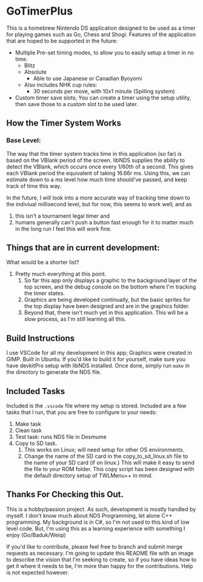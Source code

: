 # GoTimerPlus

This is a homebrew Nintendo DS application designed to be used as a timer for playing games such as Go, Chess and Shogi. Features of the application that are hoped to be supported in the future:

- Multiple Pre-set timing modes, to allow you to easily setup a timer in no time.
  - Blitz
  - Absolute
    - Able to use Japanese or Canadian Byoyomi
  - Also includes NHK cup rules:
    - 30 seconds per move, with 10x1 minute (Spilling system)
- Custom timer save slots; You can create a timer using the setup utility, then save those to a custom slot to be used later.

## How the Timer System Works
### Base Level:

The way that the timer system tracks time in this application (so far) is based on the VBlank period of the screen. libNDS supplies the ability to detect the VBlank, which occurs once every 1/60th of a second. This gives each VBlank period the equivalent of taking 16.66r ms. Using this, we can estimate down to a ms level how much time should've passed, and keep track of time this way.

In the future, I will look into a more accurate way of tracking time down to the indiviual millisecond level, but for now, this seems to work well; and as
1. this isn't a tournament legal timer and
2. humans generally can't push a button fast enough for it to matter much in the long run
I feel this will work fine.


## Things that are in current development:

What would be a shorter list?
1. Pretty much everything at this point.
   1. So far this app only displays a graphic to the background layer of the top screen, and the debug console on the bottom where I'm tracking the timer states.
   2. Graphics are being developed continually, but the basic sprites for the top display have been designed and are in the graphics folder.
   3. Beyond that, there isn't much yet in this application. This will be a slow process, as I'm still learning all this.

## Build Instructions

I use VSCode for all my development in this app; Graphics were created in GIMP. Built in Ubuntu. If you'd like to build it for yourself, make sure you have devkitPro setup with libNDS installed. Once done, simply run `make` in the directory to generate the NDS file.


## Included Tasks
Included is the `.vscode` file where my setup is stored. Included are a few tasks that I run, that you are free to configure to your needs:
1) Make task
2) Clean task
3) Test task: runs NDS file in Desmume
4) Copy to SD task.
   1) This works on Linux; will need setup for other OS environments.
   2) Change the name of the SD card in the copy_to_sd_linux.sh file to the name of your SD card (if on linux.) This will make it easy to send the file to your ROM folder. This copy script has been designed with the default directory setup of TWLMenu++ in mind.

## Thanks For Checking this Out.
This is a hobby/passion project. As such, development is mostly handled by myself. I don't know much about NDS Programming, let alone C++ programming. My background is in C#, so I'm not used to this kind of low level code. But, I'm using this as a learning experience with something I enjoy (Go/Baduk/Weiqi)

If you'd like to contribute, please feel free to branch and submit merge requests as necessary. I'm going to update this README file with an image to describe the vision that I'm seeking to create, so if you have ideas how to get it where it needs to be, I'm more than happy for the contributions. Help is not expected however.